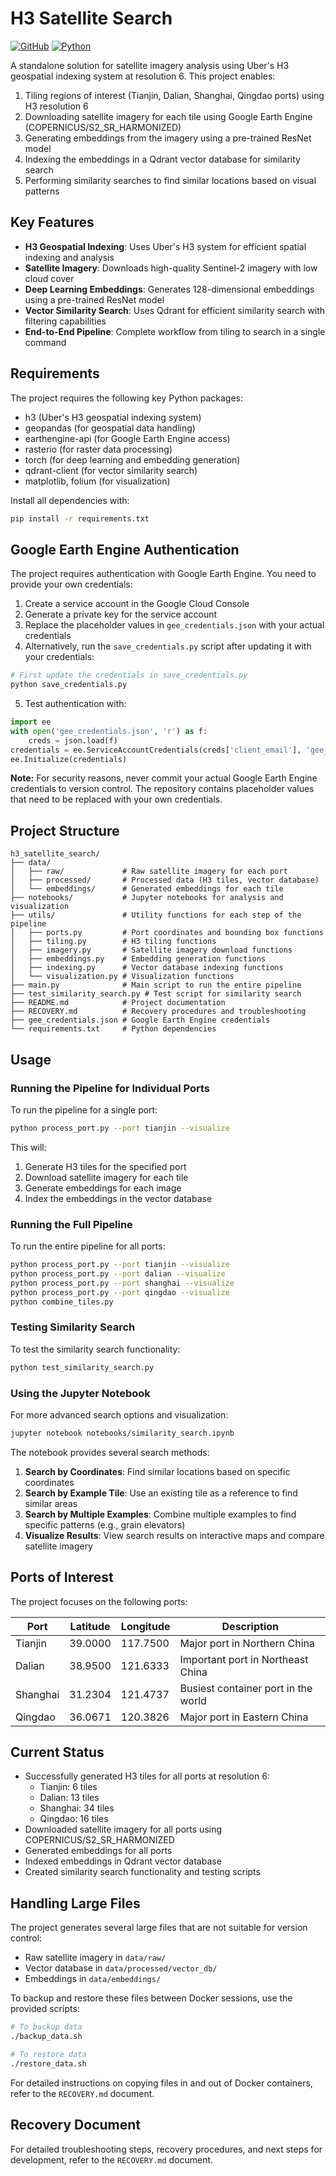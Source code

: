 # H3 Satellite Search

[![GitHub](https://img.shields.io/github/license/thomasmeyler/h3-satellite-search-clean)](https://github.com/thomasmeyler/h3-satellite-search-clean/blob/main/LICENSE)
[![Python](https://img.shields.io/badge/python-3.8%2B-blue)](https://www.python.org/downloads/)

A standalone solution for satellite imagery analysis using Uber's H3 geospatial indexing system at resolution 6. This project enables:

1. Tiling regions of interest (Tianjin, Dalian, Shanghai, Qingdao ports) using H3 resolution 6
2. Downloading satellite imagery for each tile using Google Earth Engine (COPERNICUS/S2_SR_HARMONIZED)
3. Generating embeddings from the imagery using a pre-trained ResNet model
4. Indexing the embeddings in a Qdrant vector database for similarity search
5. Performing similarity searches to find similar locations based on visual patterns

## Key Features

- **H3 Geospatial Indexing**: Uses Uber's H3 system for efficient spatial indexing and analysis
- **Satellite Imagery**: Downloads high-quality Sentinel-2 imagery with low cloud cover
- **Deep Learning Embeddings**: Generates 128-dimensional embeddings using a pre-trained ResNet model
- **Vector Similarity Search**: Uses Qdrant for efficient similarity search with filtering capabilities
- **End-to-End Pipeline**: Complete workflow from tiling to search in a single command

## Requirements

The project requires the following key Python packages:

- h3 (Uber's H3 geospatial indexing system)
- geopandas (for geospatial data handling)
- earthengine-api (for Google Earth Engine access)
- rasterio (for raster data processing)
- torch (for deep learning and embedding generation)
- qdrant-client (for vector similarity search)
- matplotlib, folium (for visualization)

Install all dependencies with:

```bash
pip install -r requirements.txt
```

## Google Earth Engine Authentication

The project requires authentication with Google Earth Engine. You need to provide your own credentials:

1. Create a service account in the Google Cloud Console
2. Generate a private key for the service account
3. Replace the placeholder values in `gee_credentials.json` with your actual credentials
4. Alternatively, run the `save_credentials.py` script after updating it with your credentials:

```bash
# First update the credentials in save_credentials.py
python save_credentials.py
```

5. Test authentication with:

```python
import ee
with open('gee_credentials.json', 'r') as f:
    creds = json.load(f)
credentials = ee.ServiceAccountCredentials(creds['client_email'], 'gee_credentials.json')
ee.Initialize(credentials)
```

**Note:** For security reasons, never commit your actual Google Earth Engine credentials to version control. The repository contains placeholder values that need to be replaced with your own credentials.

## Project Structure

```
h3_satellite_search/
├── data/
│   ├── raw/             # Raw satellite imagery for each port
│   ├── processed/       # Processed data (H3 tiles, vector database)
│   └── embeddings/      # Generated embeddings for each tile
├── notebooks/           # Jupyter notebooks for analysis and visualization
├── utils/               # Utility functions for each step of the pipeline
│   ├── ports.py         # Port coordinates and bounding box functions
│   ├── tiling.py        # H3 tiling functions
│   ├── imagery.py       # Satellite imagery download functions
│   ├── embeddings.py    # Embedding generation functions
│   ├── indexing.py      # Vector database indexing functions
│   └── visualization.py # Visualization functions
├── main.py              # Main script to run the entire pipeline
├── test_similarity_search.py # Test script for similarity search
├── README.md            # Project documentation
├── RECOVERY.md          # Recovery procedures and troubleshooting
├── gee_credentials.json # Google Earth Engine credentials
└── requirements.txt     # Python dependencies
```

## Usage

### Running the Pipeline for Individual Ports

To run the pipeline for a single port:

```bash
python process_port.py --port tianjin --visualize
```

This will:
1. Generate H3 tiles for the specified port
2. Download satellite imagery for each tile
3. Generate embeddings for each image
4. Index the embeddings in the vector database

### Running the Full Pipeline

To run the entire pipeline for all ports:

```bash
python process_port.py --port tianjin --visualize
python process_port.py --port dalian --visualize
python process_port.py --port shanghai --visualize
python process_port.py --port qingdao --visualize
python combine_tiles.py
```

### Testing Similarity Search

To test the similarity search functionality:

```bash
python test_similarity_search.py
```

### Using the Jupyter Notebook

For more advanced search options and visualization:

```bash
jupyter notebook notebooks/similarity_search.ipynb
```

The notebook provides several search methods:

1. **Search by Coordinates**: Find similar locations based on specific coordinates
2. **Search by Example Tile**: Use an existing tile as a reference to find similar areas
3. **Search by Multiple Examples**: Combine multiple examples to find specific patterns (e.g., grain elevators)
4. **Visualize Results**: View search results on interactive maps and compare satellite imagery

## Ports of Interest

The project focuses on the following ports:

| Port     | Latitude | Longitude | Description                       |
|----------|----------|-----------|-----------------------------------|
| Tianjin  | 39.0000  | 117.7500  | Major port in Northern China      |
| Dalian   | 38.9500  | 121.6333  | Important port in Northeast China |
| Shanghai | 31.2304  | 121.4737  | Busiest container port in the world |
| Qingdao  | 36.0671  | 120.3826  | Major port in Eastern China       |

## Current Status

- Successfully generated H3 tiles for all ports at resolution 6:
  - Tianjin: 6 tiles
  - Dalian: 13 tiles
  - Shanghai: 34 tiles
  - Qingdao: 16 tiles
- Downloaded satellite imagery for all ports using COPERNICUS/S2_SR_HARMONIZED
- Generated embeddings for all ports
- Indexed embeddings in Qdrant vector database
- Created similarity search functionality and testing scripts

## Handling Large Files

The project generates several large files that are not suitable for version control:
- Raw satellite imagery in `data/raw/`
- Vector database in `data/processed/vector_db/`
- Embeddings in `data/embeddings/`

To backup and restore these files between Docker sessions, use the provided scripts:

```bash
# To backup data
./backup_data.sh

# To restore data
./restore_data.sh
```

For detailed instructions on copying files in and out of Docker containers, refer to the `RECOVERY.md` document.

## Recovery Document

For detailed troubleshooting steps, recovery procedures, and next steps for development, refer to the `RECOVERY.md` document.
